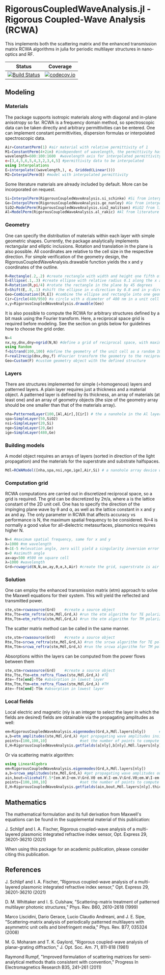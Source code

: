 # RigorousCoupledWaveAnalysis.jl - Rigorous Coupled-Wave Analysis (RCWA)

This implements both the scattering matrix and the enhanced transmission matrix RCWA algorithms in julia for periodic multilayer structures in nano-optics and RF.

| Status | Coverage |
| :----: | :----: |
| [![Build Status](https://travis-ci.com/jonschlipf/RigorousCoupledWaveAnalysis.jl.svg?branch=master)](https://travis-ci.com/jonschlipf/RigorousCoupledWaveAnalysis.jl) | [![codecov.io](http://codecov.io/gh/jonschlipf/RigorousCoupledWaveAnalysis.jl/coverage.svg?branch=master)](http://codecov.io/gh/jonschlipf/RigorousCoupledWaveAnalysis.jl?branch=master) |

## Modeling


### Materials

The package supports isotropic materials along with diagonal and in-plane anisotropy so far. RCWA is a frequency domain method, so spectroscopic data can be taken directly and arbitrary permittivities can be entered. One can implement constant permittivities, dispersion formulas or interpolated spectroscopic data.

```julia
Air=ConstantPerm(1) #air material with relative permittivity of 1
M1=ConstantPerm(4+2im) #independent of wavelength, the permittivity has a value of 4+2i
wavelength=600:100:1600  #wavelength axis for interpolated permittivity data
e=[3,4,5,6,5,4,3,2,3,4,5] #permittivity data to be interpolated
using Interpolations
E=interpolate((wavelength,), e, Gridded(Linear()))
M2=InterpolPerm(E) #model with interpolated permittivity
```
Some literature materials are already included by default. More can be incorporated on request.
```julia
Si=InterpolPerm(RigorousCoupledWaveAnalysis.si_schinke) #Si from interpolated literature values
Ge=InterpolPerm(RigorousCoupledWaveAnalysis.ge_nunley) #Ge from interpolated literature values
SiO2=ModelPerm(RigorousCoupledWaveAnalysis.sio2_malitson) #SiO2 from literature dispersion formula
Al=ModelPerm(RigorousCoupledWaveAnalysis.al_rakic) #Al from literature dispersion formula
```
### Geometry

One can specify the distribution of materials within each layer with simple geometric shapes. Currently, the package analytically implements rectangular and elliptic inclusions. Rotation and translation in the plane is also possible. All coordinates are relative to the cell size in the respective direction. For simple verification of the geometry design, the RigorousCoupledWaveAnalysis.drawable function yields the x and y coordinates of the outline. 

```julia
R=Rectangle(.2,.2) #create rectangle with width and height one fifth of the cell size
E=Ellipse(.1,.3) #create ellipse with relative radius 0.1 along the x axis and 0.3 along the y axis
R=Rotation(R,pi/4) #rotate the rectangle in the plane by 45 degrees
E=Shift(E,.8,.1) #shift the ellipse in x-direction by 0.8 and in y-direction by 0.1
Geo=Combination([R,E]) #combine the ellipse and rectangle into one geometry object
Cir=Circle(480/950) #a circle with a diameter of 480 nm in a unit cell with a pitch of 950 nm
x,y=RigorousCoupledWaveAnalysis.drawable(Geo)
```

It is also possible to compute the RCWA for arbitrary structures defined by a bit mask using the Fourier transform. Here, a reciprocal space grid is required before modeling. See the section on grids below for guidelines how to choose the grid order.

```julia
N=4
nx,ny,dnx,dny=ngrid(N,N) #define a grid of reciprocal space, with maximum spatial frequency N
using Random
f=bitrand(100,100) #define the geometry of the unit cell as a random 10x10 bit mask
F=real2recip(dnx,dny,f) #Fourier transform the geometry to the reciprocal space grid
Geo=Custom(F) #custom geometry object with the defined structure
```
### Layers

There are structures implemented for simple (=homogenous) layers and patterned layers. A plain layer requires just a thickness and a material object. A patterned layer is defined by its thickness, an array of materials (at least one) and an array of geometry objects (the size of the geometry array should be one smaller than that of the materials array).

```julia
nha=PatternedLayer(100,[Al,Air],[Cir]) # the a nanohole in the Al layer is filled with air
spa=SimpleLayer(50,SiO2)
nsi=SimpleLayer(20,Si)
nge=SimpleLayer(20,Ge)
ige=SimpleLayer(480,Ge)
```
### Building models

A model object requires an arrays of layers (sorted in direction of the light propagation) and the materials for the superstrate and substrate halfspaces.

```julia
Mdl=RCWAModel([nha,spa,nsi,nge,ige],Air,Si) # a nanohole array device with the layers defined as in the previous section on a Si substrate
```

### Computation grid

RCWA computations are carried out in discretized reciprocal space, so a grid is required. The grid can be discretized by 2π/a, where a is the lattice constant of the 2D unit cell. One has to specify the direction of the impinging plane wave by θ and α, as well as the lattice constant in x and y ax and ay. The only parameter in RCWA that affects accuracy vs performance is N, the maximum spatial frequency to be considered. N=4 is normally a good value for all-dielectric metasurfaces, plasmonics requires higher N.

```julia
N=4 #maximum spatial frequency, same for x and y
λ=1000 #nm wavelength
θ=1E-5 #elevation angle, zero will yield a singularity inversion error
α=0 #azimuth angle
ax=ay=500 #500 nm square cell
λ=1000 #wavelength
Grd=rcwagrid(N,N,ax,ay,θ,α,λ,Air) #create the grid, superstrate is air
```

### Solution

One can employ the enhanced transmission matrix (etm) approach to solve the Maxwell equations for their system. This will yield the reflected and transmitted power.

```julia
ste,stm=rcwasource(Grd)    #create a source object
Rte,Tte=etm_reftra(ste,Mdl,Grd,λ) #run the etm algorithm for TE polarization
Rtm,Ttm=etm_reftra(stm,Mdl,Grd,λ) #run the etm algorithm for TM polarization
```
The scatter matrix method can be called in the same manner.
```julia
ste,stm=rcwasource(Grd)    #create a source object
Rte,Tte=srcwa_reftra(ste,Mdl,Grd,λ) #run the srcwa algorithm for TE polarization
Rtm,Ttm=srcwa_reftra(stm,Mdl,Grd,λ) #run the srcwa algorithm for TM polarization
```
Absorptions within the layers can be computed from the power flows between them
```julia
ste,stm=rcwasource(Grd)    #create a source object
Rte,Tte,fte=etm_reftra_flows(ste,Mdl,Grd,λ) #TE
Ate=-fte[end]-Tte #absorption in lowest layer
Rtm,Ttm,ftm=etm_reftra_flows(stm,Mdl,Grd,λ) #TM
Ate=-ftm[end]-Ttm #absorption in lowest layer
```
### Local fields

Local electric and magnetic (nly is an integer to select the layer in which the fields are desired) fields are obtainable via the propagating amplitudes as well:
```julia
em=RigorousCoupledWaveAnalysis.eigenmodes(Grd,λ,Mdl.layers[nly])      #get the eigenmodes of propagation in the first layer (this is the nanohole array)
a,b=etm_amplitudes(ste,Mdl,Grd,λ) #get propagating wave amplitudes inside layer
points=[100,100,10]               #set the number of points to compute in x,y,z
E,H=RigorousCoupledWaveAnalysis.getfields(a[nly],b[nly],Mdl.layers[nly].thickness,em,Grd,points,λ) #compute the electric and magnetic field
```
Or via scattering matrix algorithm:
```julia
using LinearAlgebra
em=RigorousCoupledWaveAnalysis.eigenmodes(Grd,λ,Mdl.layers[nly])        #get the eigenmodes of propagation in the first layer (this is the nanohole array)
a,b=srcwa_amplitudes(ste,Mdl,Grd,λ) #get propagating wave amplitudes outside layer
ain,bout=slicehalf(.5*[em.W\I+em.V\Grd.V0 em.W\I-em.V\Grd.V0;em.W\I-em.V\Grd.V0 em.W\I+em.V\Grd.V0]*[a[:,nly];b[:,nly]]) #get propagating wave amplitudes inside layer
points=[100,100,10]               #set the number of points to compute in x,y,z
E,H=RigorousCoupledWaveAnalysis.getfields(ain,bout,Mdl.layers[nly].thickness,em,Grd,points,λ) #compute the electric and magnetic field
```

## Mathematics

The mathematical formulation and its full derivation from Maxwell's equations can be found in the supplemental material of this publication:

J. Schlipf and I. A. Fischer, Rigorous coupled-wave analysis of a multi-layered plasmonic integrated refractive index sensor, Opt. Express 29, 36201-36210 (2021) 

When using this package for an academic publication, please consider citing this publication.

## References

J. Schlipf and I. A. Fischer, "Rigorous coupled-wave analysis of a multi-layered plasmonic integrated refractive index sensor," Opt. Express 29, 36201-36210 (2021) 

D. M. Whittaker and I. S. Culshaw, "Scattering-matrix treatment of patterned multilayer photonic structures," Phys. Rev. B60, 2610–2618 (1999)

Marco Liscidini, Dario Gerace, Lucio Claudio Andreani, and J. E. Sipe, "Scattering-matrix analysis of periodically patterned multilayers with asymmetric unit cells and birefringent media," Phys. Rev. B77, 035324 (2008)

M. G. Moharam and T. K. Gaylord, "Rigorous coupled-wave analysis of planar-grating diffraction," J. Opt. Soc. Am. 71, 811-818 (1981) 

Raymond Rumpf, "Improved formulation of scattering matrices for semi-analytical methods thatis consistent with convention," Progress In Electromagnetics Research B35, 241–261 (2011)
